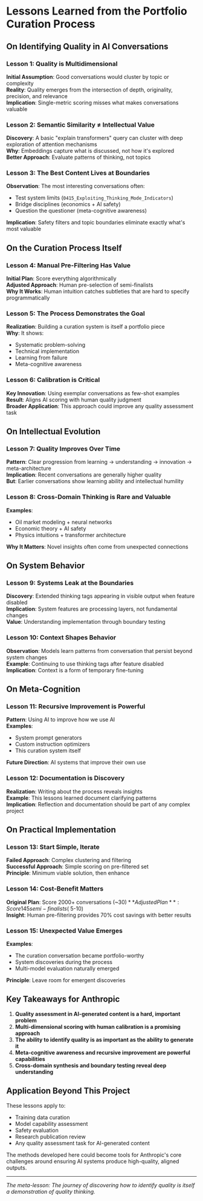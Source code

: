# Lessons Learned from the Portfolio Curation Process

## On Identifying Quality in AI Conversations

### Lesson 1: Quality is Multidimensional
**Initial Assumption**: Good conversations would cluster by topic or complexity  
**Reality**: Quality emerges from the intersection of depth, originality, precision, and relevance  
**Implication**: Single-metric scoring misses what makes conversations valuable

### Lesson 2: Semantic Similarity ≠ Intellectual Value
**Discovery**: A basic "explain transformers" query can cluster with deep exploration of attention mechanisms  
**Why**: Embeddings capture what is discussed, not how it's explored  
**Better Approach**: Evaluate patterns of thinking, not topics

### Lesson 3: The Best Content Lives at Boundaries
**Observation**: The most interesting conversations often:
- Test system limits (`0415_Exploiting_Thinking_Mode_Indicators`)
- Bridge disciplines (economics + AI safety)
- Question the questioner (meta-cognitive awareness)

**Implication**: Safety filters and topic boundaries eliminate exactly what's most valuable

## On the Curation Process Itself

### Lesson 4: Manual Pre-Filtering Has Value
**Initial Plan**: Score everything algorithmically  
**Adjusted Approach**: Human pre-selection of semi-finalists  
**Why It Works**: Human intuition catches subtleties that are hard to specify programmatically

### Lesson 5: The Process Demonstrates the Goal
**Realization**: Building a curation system is itself a portfolio piece  
**Why**: It shows:
- Systematic problem-solving
- Technical implementation
- Learning from failure
- Meta-cognitive awareness

### Lesson 6: Calibration is Critical
**Key Innovation**: Using exemplar conversations as few-shot examples  
**Result**: Aligns AI scoring with human quality judgment  
**Broader Application**: This approach could improve any quality assessment task

## On Intellectual Evolution

### Lesson 7: Quality Improves Over Time
**Pattern**: Clear progression from learning → understanding → innovation → meta-architecture  
**Implication**: Recent conversations are generally higher quality  
**But**: Earlier conversations show learning ability and intellectual humility

### Lesson 8: Cross-Domain Thinking is Rare and Valuable
**Examples**: 
- Oil market modeling + neural networks
- Economic theory + AI safety
- Physics intuitions + transformer architecture

**Why It Matters**: Novel insights often come from unexpected connections

## On System Behavior

### Lesson 9: Systems Leak at the Boundaries
**Discovery**: Extended thinking tags appearing in visible output when feature disabled  
**Implication**: System features are processing layers, not fundamental changes  
**Value**: Understanding implementation through boundary testing

### Lesson 10: Context Shapes Behavior
**Observation**: Models learn patterns from conversation that persist beyond system changes  
**Example**: Continuing to use thinking tags after feature disabled  
**Implication**: Context is a form of temporary fine-tuning

## On Meta-Cognition

### Lesson 11: Recursive Improvement is Powerful
**Pattern**: Using AI to improve how we use AI  
**Examples**:
- System prompt generators
- Custom instruction optimizers  
- This curation system itself

**Future Direction**: AI systems that improve their own use

### Lesson 12: Documentation is Discovery
**Realization**: Writing about the process reveals insights  
**Example**: This lessons learned document clarifying patterns  
**Implication**: Reflection and documentation should be part of any complex project

## On Practical Implementation

### Lesson 13: Start Simple, Iterate
**Failed Approach**: Complex clustering and filtering  
**Successful Approach**: Simple scoring on pre-filtered set  
**Principle**: Minimum viable solution, then enhance

### Lesson 14: Cost-Benefit Matters
**Original Plan**: Score 2000+ conversations (~$30)  
**Adjusted Plan**: Score 145 semi-finalists (~$5-10)  
**Insight**: Human pre-filtering provides 70% cost savings with better results

### Lesson 15: Unexpected Value Emerges
**Examples**:
- The curation conversation became portfolio-worthy
- System discoveries during the process
- Multi-model evaluation naturally emerged

**Principle**: Leave room for emergent discoveries

## Key Takeaways for Anthropic

1. **Quality assessment in AI-generated content is a hard, important problem**
2. **Multi-dimensional scoring with human calibration is a promising approach**
3. **The ability to identify quality is as important as the ability to generate it**
4. **Meta-cognitive awareness and recursive improvement are powerful capabilities**
5. **Cross-domain synthesis and boundary testing reveal deep understanding**

## Application Beyond This Project

These lessons apply to:
- Training data curation
- Model capability assessment  
- Safety evaluation
- Research publication review
- Any quality assessment task for AI-generated content

The methods developed here could become tools for Anthropic's core challenges around ensuring AI systems produce high-quality, aligned outputs.

---

*The meta-lesson: The journey of discovering how to identify quality is itself a demonstration of quality thinking.*